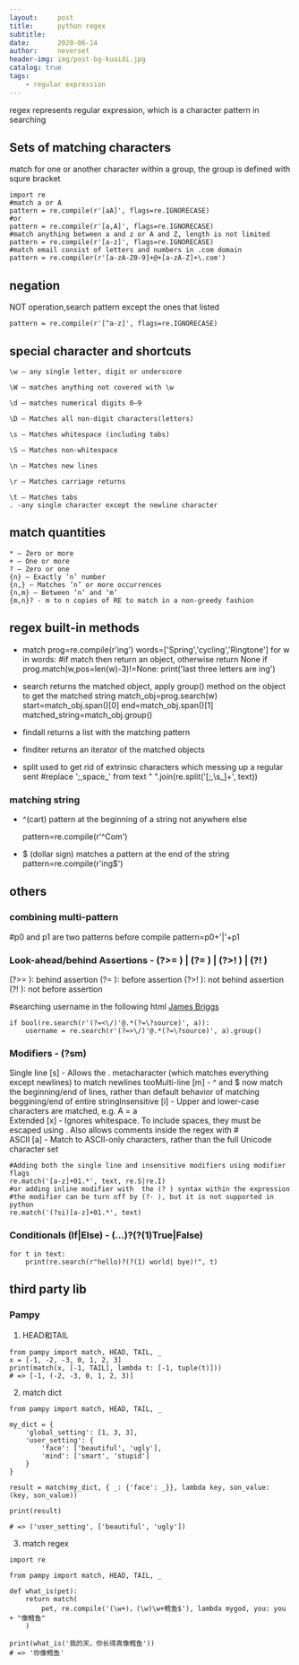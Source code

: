 ```yaml
---
layout:     post
title:      python regex
subtitle:   
date:       2020-06-14
author:     neverset
header-img: img/post-bg-kuaidi.jpg
catalog: true
tags:
    - regular expression
---
```


regex represents regular expression, which is a character pattern in searching

## Sets of matching characters
match for one or another character within a group, the group is defined with squre bracket

    import re
    #match a or A
    pattern = re.compile(r'[aA]', flags=re.IGNORECASE)
    #or
    pattern = re.compile(r'[a,A]', flags=re.IGNORECASE)
    #match anything between a and z or A and Z, length is not limited
    pattern = re.compile(r'[a-z]', flags=re.IGNORECASE)
    #match email consist of letters and numbers in .com domain
    pattern = re.compiler(r'[a-zA-Z0-9]+@+[a-zA-Z]+\.com')

## negation
NOT operation,search pattern except the ones that listed

    pattern = re.compile(r'[^a-z]', flags=re.IGNORECASE)

## special character and shortcuts
    \w — any single letter, digit or underscore

    \W — matches anything not covered with \w

    \d — matches numerical digits 0–9

    \D — Matches all non-digit characters(letters)

    \s — Matches whitespace (including tabs)

    \S — Matches non-whitespace

    \n — Matches new lines

    \r — Matches carriage returns

    \t — Matches tabs
    . -any single character except the newline character


## match quantities
    * — Zero or more
    + — One or more
    ? — Zero or one
    {n} — Exactly ’n’ number
    {n,} — Matches ’n’ or more occurrences
    {n,m} — Between ’n’ and ‘m’
    {m,n}? - m to n copies of RE to match in a non-greedy fashion

## regex built-in methods

* match
    prog=re.compile(r'ing')
    words=['Spring','cycling','Ringtone']
    for w in words:
        #if match then return an object, otherwise return None
        if prog.match(w,pos=len(w)-3)!=None:
            print('last three letters are ing')

* search
returns the matched object, apply group() method on the object to get the matched string
    match_obj=prog.search(w)
    start=match_obj.span()[0]
    end=match_obj.span()[1]
    matched_string=match_obj.group()

* findall
returns a list with the matching pattern
* finditer
returns an iterator of the matched objects
* split
used to get rid of extrinsic characters which messing up a regular sent
    #replace ';,space_' from text
    " ".join(re.split('[;,\s_]+', text))

### matching string
* ^(cart) pattern at the beginning of a string not anywhere else

    pattern=re.compile(r'^Com')
* $ (dollar sign) matches a pattern at the end of the string
    pattern=re.compile(r'ing$')

## others
### combining multi-pattern
   #p0 and p1 are two patterns before compile
    pattern=p0+'|'+p1

### Look-ahead/behind Assertions - (?>= ) | (?= ) | (?>! ) | (?! )

(?>= ): behind assertion
 (?= ): before assertion
(?>! ): not behind assertion
(?! ): not before assertion

#searching username in the following html
<a href="/@jamescalam?source=post_page-----22e4e63463af----------------------" class="cg ch au av aw ax ay az #ba bb it be ck cl" rel="noopener">James Briggs</a>

    if bool(re.search(r'(?=<\/)'@.*(?=\?source)', a)):
        username = re.search(r'(?=>\/)'@.*(?=\?source)', a).group()

### Modifiers - (?sm)

Single line [s] - Allows the . metacharacter (which matches everything except newlines) to match newlines   tooMulti-line [m] - ^ and $ now match the beginning/end of lines, rather than default behavior of matching beggining/end of entire stringInsensitive [i] - Upper and lower-case characters are matched, e.g. A = a  
Extended [x] - Ignores whitespace. To include spaces, they must be escaped using \. Also allows comments inside the regex with #    
ASCII [a] - Match to ASCII-only characters, rather than the full Unicode character set

    #Adding both the single line and insensitive modifiers using modifier flags
    re.match('[a-z]+01.*', text, re.S|re.I)
    #or adding inline modifier with  the (? ) syntax within the expression
    #the modifier can be turn off by (?- ), but it is not supported in python
    re.match('(?si)[a-z]+01.*', text)


### Conditionals (If|Else) - (...)?(?(1)True|False)

    for t in text:
        print(re.search(r"hello)?(?(1) world| bye)!", t)

## third party lib
### Pampy
1) HEAD和TAIL
```
from pampy import match, HEAD, TAIL, _
x = [-1, -2, -3, 0, 1, 2, 3]
print(match(x, [-1, TAIL], lambda t: [-1, tuple(t)]))
# => [-1, (-2, -3, 0, 1, 2, 3)]
```
2) match dict
```
from pampy import match, HEAD, TAIL, _

my_dict = {
    'global_setting': [1, 3, 3],
    'user_setting': {
        'face': ['beautiful', 'ugly'],
        'mind': ['smart', 'stupid']
    }
}

result = match(my_dict, { _: {'face': _}}, lambda key, son_value: (key, son_value))

print(result)

# => ('user_setting', ['beautiful', 'ugly'])
```
3) match regex
```
import re

from pampy import match, HEAD, TAIL, _

def what_is(pet):
    return match(
        pet, re.compile('(\w+)，(\w)\w+鳕鱼$'), lambda mygod, you: you + "像鳕鱼"
    )

print(what_is('我的天，你长得真像鳕鱼'))
# => '你像鳕鱼'
```
